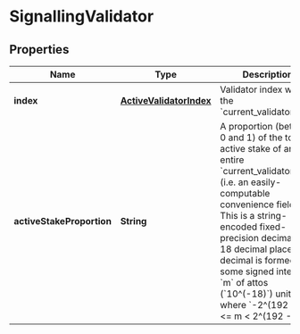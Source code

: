 

# SignallingValidator


## Properties

| Name | Type | Description | Notes |
|------------ | ------------- | ------------- | -------------|
|**index** | [**ActiveValidatorIndex**](ActiveValidatorIndex.md) | Validator index within the &#x60;current_validator_set&#x60;. |  |
|**activeStakeProportion** | **String** | A proportion (between 0 and 1) of the total active stake of an entire &#x60;current_validator_set&#x60; (i.e. an easily-computable convenience field). This is a string-encoded fixed-precision decimal to 18 decimal places. A decimal is formed of some signed integer &#x60;m&#x60; of attos (&#x60;10^(-18)&#x60;) units, where &#x60;-2^(192 - 1) &lt;&#x3D; m &lt; 2^(192 - 1)&#x60;.  |  |



